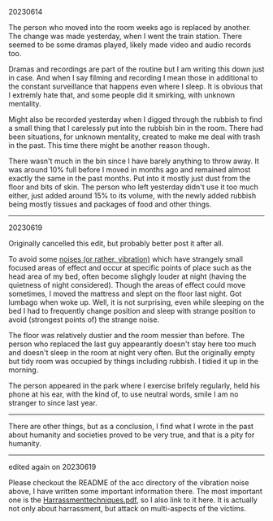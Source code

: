 20230614

The person who moved into the room weeks ago is replaced by another. The change was made yesterday, when I went the train station. There seemed to be some dramas played, likely made video and audio records too.

Dramas and recordings are part of the routine but I am writing this down just in case. And when I say filming and recording I mean those in additional to the constant surveillance that happens even where I sleep. It is obvious that I extremly hate that, and some people did it smirking, with unknown mentality.

Might also be recorded yesterday when I digged through the rubbish to find a small thing that I carelessly put into the rubbish bin in the room. There had been situations, for unknown mentality, created to make me deal with trash in the past. This time there might be another reason though.

There wasn't much in the bin since I have barely anything to throw away. It was around 10% full before I moved in months ago and remained almost exactly the same in the past months. Put into it mostly just dust from the floor and bits of skin. The person who left yesterday didn't use it too much either, just added around 15% to its volume, with the newly added rubbish being mostly tissues and packages of food and other things.

---

20230619

Originally cancelled this edit, but probably better post it after all.

To avoid some [noises (or rather, vibration)](https://github.com/locharp/asylum_diary/tree/main/aac) which have strangely small focused areas of effect and occur at specific points of place such as the head area of my bed, often become slighgly louder at night (having the quietness of night considered). Though the areas of effect could move sometimes, I moved the mattress and slept on the floor last night. Got lumbago when woke up. Well, it is not surprising, even while sleeping on the bed I had to frequently change position and sleep with strange position to avoid (strongest points of) the strange noise.

The floor was relatively dustier and the room messier than before. The person who replaced the last guy appearantly doesn't stay here too much and doesn't sleep in the room at night very often. But the originally empty but tidy room was occupied by things including rubbish. I tidied it up in the morning.

The person appeared in the park where I exercise brifely regularly, held his phone at his ear, with the kind of, to use neutral words, smile I am no stranger to since last year.

---

There are other things, but as a conclusion, I find what I wrote in the past about humanity and societies proved to be very true, and that is a pity for humanity.

---

edited again on 20230619

Please checkout the README of the acc directory of the vibration noise above, I have written some important information there. The most important one is the [Harrassmenttechniques.pdf](https://www.ohchr.org/Documents/Issues/Torture/Call/Individuals/Harrassmenttechniques.pdf), so I also link to it here. It is actually not only about harrassment, but attack on multi-aspects of the victims. 
